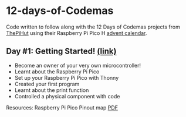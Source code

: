 # 12-days-of-Codemas

Code written to follow along with the 12 Days of Codemas projects from [ThePiHut](https://thepihut.com/pages/maker-advent-2022-guides) using their Raspberry Pi Pico H [advent calendar](https://thepihut.com/products/maker-advent-calendar-includes-raspberry-pi-pico-h).


## Day #1: Getting Started! [(link)](https://thepihut.com/blogs/raspberry-pi-tutorials/maker-advent-calendar-day-1-getting-started)

- Become an owner of your very own microcontroller!
- Learnt about the Raspberry Pi Pico
- Set up your Raspberry Pi Pico with Thonny
- Created your first program
- Learnt about the print function
- Controlled a physical component with code

Resources:
Raspberry Pi Pico Pinout map [PDF](https://cdn.shopify.com/s/files/1/0176/3274/files/Pico-R3-A4-Pinout_f22e6644-b3e4-4997-a192-961c55fc8cae.pdf?v=1664490511)

